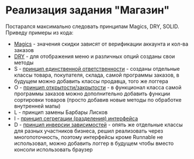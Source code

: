 # Реализация задания "Магазин"

Постарался максимально следовать принципам Magics, DRY, SOLID. Приведу примеры из кода:
* [Magics](https://github.com/SergeyIvanov11/Shop/blob/dc25ffbe3f76462f6799cb304c70db1d1e43dc4f/src/main/java/org/example/Customer.java#L12) - значения скидки зависят от верификации аккаунта и кол-ва заказов
* [DRY](https://github.com/SergeyIvanov11/Shop/blob/dc25ffbe3f76462f6799cb304c70db1d1e43dc4f/src/main/java/org/example/OrderingApp.java#L35) - для отображения меню и различных опций созданы свои методы
* S - [принцип единственной ответственности](https://github.com/SergeyIvanov11/Shop/blob/dc25ffbe3f76462f6799cb304c70db1d1e43dc4f/src/main/java/org/example/Product.java#L3) - созданы отдельные классы товара, покупателя,
склада, самой программы заказов, в будущем можно добавить классы продавца, того же логгера
* O - [принцип открытости/закрытости](https://github.com/SergeyIvanov11/Shop/blob/dc25ffbe3f76462f6799cb304c70db1d1e43dc4f/src/main/java/org/example/OrderingApp.java#L35) - в функционал класса самой программы заказов можно
дополнительно добавить функции сортировки товаров (просто добавив новые методы по обработке внутренней мапы)
* L - принцип замены Барбары Лисков
* I - [принцип сегрегации (разделения) интерфейса](https://github.com/SergeyIvanov11/Shop/blob/dc25ffbe3f76462f6799cb304c70db1d1e43dc4f/src/main/java/org/example/Storage.java#L6)
* D - [принцип инверсии зависимостей](https://github.com/SergeyIvanov11/Shop/blob/dc25ffbe3f76462f6799cb304c70db1d1e43dc4f/src/main/java/org/example/Storage.java#L6) - опять же отдельные классы для разных участников бизнеса,
решил реализовать через многопоточность, поэтому интерфейсы кроме Runnable не использовал, можно добавить логгер в будущем чтобы вместо консоли использовать браузер
